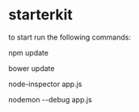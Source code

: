 starterkit
==========

to start run the following commands:

npm update

bower update

node-inspector app.js

nodemon --debug app.js
